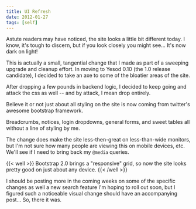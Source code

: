 ```yaml
---
title: UI Refresh
date: 2012-01-27
tags: [self]
---
```


Astute readers may have noticed, the site looks a little bit different 
today. I know, it's tough to discern, but if you look closely you might 
see... It's now dark on light!

This is actually a small, tangential change that I made as part of 
a sweeping upgrade and cleanup effort. In moving to Yesod 0.10 (the 1.0 
release candidate), I decided to take an axe to some of the bloatier 
areas of the site.

After dropping a few pounds in backend logic, I decided to keep going 
and attack the css as well -- and by attack, I mean drop entirely.

Believe it or not just about all styling on the site is now coming from 
twitter's awesome bootstrap framework.

Breadcrumbs, notices, login dropdowns, general forms, and sweet tables 
all without a line of styling by me.

The change does make the site less-then-great on less-than-wide 
monitors, but I'm not sure how many people are viewing this on mobile 
devices, etc. We'll see if I need to bring back my `@media` queries.

{{< well >}}
Bootstrap 2.0 brings a "responsive" grid, so now the site looks pretty 
good on just about any device.
{{< /well >}}

I should be posting more in the coming weeks on some of the specific 
changes as well a new search feature I'm hoping to roll out soon, but I 
figured such a noticeable visual change should have an accompanying 
post... So, there it was.
